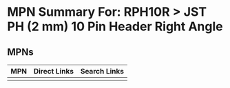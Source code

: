 



# MPN Summary For: RPH10R > JST PH (2 mm) 10 Pin Header Right Angle

## MPNs
  

|MPN|Direct Links|Search Links|
| :--- | :--- | :--- |
||||
